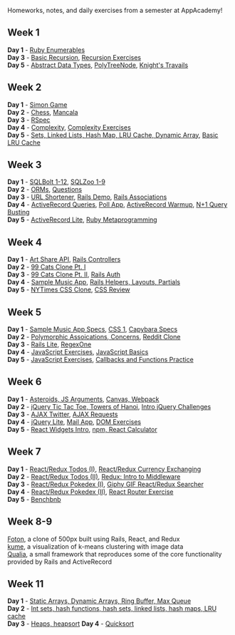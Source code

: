 Homeworks, notes, and daily exercises from a semester at AppAcademy!

## Week 1  
**Day 1** - [Ruby Enumerables](https://github.com/agarun/homeworks/blob/master/classwork/W1D1/enumerables.rb)  
**Day 3** - [Basic Recursion](https://github.com/agarun/homeworks/blob/master/homeworks/W1D3/recursion.rb), [Recursion Exercises](https://github.com/agarun/homeworks/blob/master/classwork/W1D3/recursion-exercises.rb)  
**Day 5** - [Abstract Data Types](https://github.com/agarun/homeworks/blob/master/homeworks/W1D5/abstract_data_types.rb), [PolyTreeNode](https://github.com/agarun/homeworks/blob/master/classwork/W1D5/polytreenode/lib/00_tree_node.rb), [Knight's Travails](https://github.com/agarun/homeworks/blob/master/classwork/W1D5/knights_travails/knightpathfinder.rb)  

## Week 2  
**Day 1** - [Simon Game](https://github.com/agarun/homeworks/blob/master/homeworks/W2D1/lib/simon_colorize.rb)  
**Day 2** - [Chess](https://github.com/agarun/homeworks/tree/master/classwork/W2D2/chess), [Mancala](https://github.com/agarun/homeworks/tree/master/homeworks/W2D2)  
**Day 3** - [RSpec](https://github.com/agarun/homeworks/tree/master/homeworks/W2D3)  
**Day 4** - [Complexity](https://github.com/agarun/homeworks/tree/master/homeworks/W2D4), [Complexity Exercises](https://github.com/agarun/homeworks/tree/master/classwork/W2D4)  
**Day 5** - [Sets, Linked Lists, Hash Map, LRU Cache, Dynamic Array](https://github.com/agarun/homeworks/tree/master/classwork/W2D5/lib), [Basic LRU Cache](https://github.com/agarun/homeworks/tree/master/homeworks/W2D5)   

## Week 3  
**Day 1** - [SQLBolt 1-12](https://github.com/agarun/homeworks/tree/master/homeworks/W3D1), [SQLZoo 1-9](https://github.com/agarun/homeworks/tree/master/classwork/W3D1)  
**Day 2** - [ORMs](https://github.com/agarun/homeworks/tree/master/homeworks/W3D2), [Questions](https://github.com/agarun/homeworks/tree/master/classwork/W3D2)   
**Day 3** - [URL Shortener](https://github.com/agarun/homeworks/tree/master/classwork/W3D3/URLShortener), [Rails Demo](https://github.com/agarun/homeworks/tree/master/homeworks/W3D3/neighborhood), [Rails Associations](https://github.com/agarun/homeworks/tree/master/classwork/W3D3/rails_associations_exercise)   
**Day 4** - [ActiveRecord Queries](https://github.com/agarun/homeworks/tree/master/classwork/W3D4/movie_buff/skeleton), [Poll App](https://github.com/agarun/homeworks/tree/master/classwork/W3D4/polls_app), [ActiveRecord Warmup](https://github.com/agarun/homeworks/tree/master/homeworks/W3D4/active_record_warmup), [N+1 Query Busting](https://github.com/agarun/homeworks/tree/master/homeworks/W3D4/n_%2B_1_buster)  
**Day 5** - [ActiveRecord Lite](https://github.com/agarun/quale), [Ruby Metaprogramming](https://github.com/agarun/homeworks/tree/master/homeworks/W3D5)  

## Week 4  
**Day 1** - [Art Share API](https://github.com/agarun/homeworks/tree/master/classwork/W4D1/art_share_api), [Rails Controllers](https://github.com/agarun/homeworks/tree/master/homeworks/W4D1/controllers)  
**Day 2** - [99 Cats Clone Pt. I](https://github.com/agarun/homeworks/tree/master/classwork/W4D2/ninety_nine_cats_i)  
**Day 3** - [99 Cats Clone Pt. II](https://github.com/agarun/homeworks/tree/master/classwork/W4D3/ninety_nine_cats_ii), [Rails Auth](https://github.com/agarun/homeworks/tree/master/homeworks/W4D3/rails_auth)    
**Day 4** - [Sample Music App](https://github.com/agarun/sample-music-app), [Rails Helpers, Layouts, Partials](https://github.com/agarun/homeworks/tree/master/homeworks/W4D4)   
**Day 5** - [NYTimes CSS Clone](https://github.com/agarun/homeworks/tree/master/classwork/W4D5), [CSS Review](https://github.com/agarun/homeworks/tree/master/homeworks/W4D5)  

## Week 5  
**Day 1** - [Sample Music App Specs](https://github.com/agarun/sample-music-app/tree/master/test), [CSS 1](https://github.com/agarun/homeworks/tree/master/homeworks/W5D1/friends-1), [Capybara Specs](https://github.com/agarun/homeworks/tree/master/classwork/W5D1/aspirations)  
**Day 2** - [Polymorphic Assoications, Concerns](https://github.com/agarun/homeworks/tree/master/homeworks/W5D2), [Reddit Clone](https://github.com/agarun/homeworks/tree/master/classwork/W5D2/reddit-on-rails)  
**Day 3** - [Rails Lite](https://github.com/agarun/qualia), [RegexOne](https://github.com/agarun/homeworks/tree/master/homeworks/W5D3)  
**Day 4** - [JavaScript Exercises](https://github.com/agarun/homeworks/tree/master/classwork/W5D4), [JavaScript Basics](https://github.com/agarun/homeworks/tree/master/homeworks/W5D4)  
**Day 5** - [JavaScript Exercises](https://github.com/agarun/homeworks/tree/master/classwork/W5D5), [Callbacks and Functions Practice](https://github.com/agarun/homeworks/tree/master/homeworks/W5D5)   

## Week 6  
**Day 1** - [Asteroids, JS Arguments](https://github.com/agarun/homeworks/tree/master/classwork/W6D1), [Canvas, Webpack](https://github.com/agarun/homeworks/tree/master/homeworks/W6D1)  
**Day 2** - [jQuery Tic Tac Toe, Towers of Hanoi](https://github.com/agarun/homeworks/tree/master/classwork/W6D2), [Intro jQuery Challenges](https://github.com/agarun/homeworks/tree/master/homeworks/W6D2)   
**Day 3** - [AJAX Twitter](https://github.com/agarun/homeworks/tree/master/classwork/W6D3), [AJAX Requests](https://github.com/agarun/homeworks/tree/master/homeworks/W6D3)  
**Day 4** - [jQuery Lite](https://github.com/agarun/homeworks/tree/master/classwork/W6D4/jquery-lite), [Mail App](https://github.com/agarun/homeworks/tree/master/classwork/W6D4/mail-app), [DOM Exercises](https://github.com/agarun/homeworks/tree/master/homeworks/W6D4)  
**Day 5** - [React Widgets Intro](https://github.com/agarun/homeworks/tree/master/classwork/W6D5), [npm, React Calculator](https://github.com/agarun/homeworks/tree/master/homeworks/W6D5)   

## Week 7  
**Day 1** - [React/Redux Todos (I)](https://github.com/agarun/homeworks/tree/master/classwork/W7D1), [React/Redux Currency Exchanging](https://github.com/agarun/homeworks/tree/master/homeworks/W7D1)  
**Day 2** - [React/Redux Todos (II)](https://github.com/agarun/homeworks/tree/master/classwork/W7D2), [Redux: Intro to Middleware](https://github.com/agarun/homeworks/tree/master/homeworks/W7D2)  
**Day 3** - [React/Redux Pokedex (I)](https://github.com/agarun/homeworks/tree/master/classwork/W7D3), [Giphy GIF React/Redux Searcher](https://github.com/agarun/homeworks/tree/master/homeworks/W7D3)  
**Day 4** - [React/Redux Pokedex (II)](https://github.com/agarun/homeworks/tree/master/classwork/W7D4), [React Router Exercise](https://github.com/agarun/homeworks/tree/master/homeworks/W7D4)  
**Day 5** - [Benchbnb](https://github.com/agarun/benches)  

## Week 8-9
[Foton](https://github.com/agarun/foton), a clone of 500px built using Rails, React, and Redux  
[kume](https://github.com/agarun/kume), a visualization of k-means clustering with image data   
[Qualia](https://github.com/agarun/qualia), a small framework that reproduces some of the core functionality provided by Rails and ActiveRecord  

## Week 11
**Day 1** - [Static Arrays, Dynamic Arrays, Ring Buffer, Max Queue](https://github.com/agarun/homeworks/tree/master/classwork/W11D1)  
**Day 2** - [Int sets, hash functions, hash sets, linked lists, hash maps, LRU cache](https://github.com/agarun/homeworks/tree/master/classwork/W11D2)  
**Day 3** - [Heaps, heapsort](https://github.com/agarun/homeworks/tree/master/classwork/W11D3)
**Day 4** - [Quicksort](https://github.com/agarun/homeworks/tree/master/classwork/W11D4)
